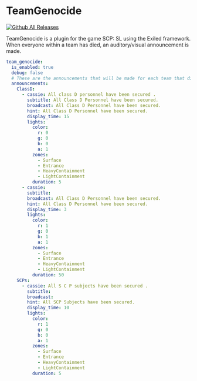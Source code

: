 # TeamGenocide
[![Github All Releases](https://img.shields.io/github/downloads/Heisenberg3666/TeamGenocide/total.svg)]()

TeamGenocide is a plugin for the game SCP: SL using the Exiled framework. 
When everyone within a team has died, an auditory/visual announcement is made.

```yaml
team_genocide:
  is_enabled: true
  debug: false
  # These are the announcements that will be made for each team that dies.
  announcements:
    ClassD:
      - cassie: All class D personnel have been secured .
        subtitle: All Class D Personnel have been secured.
        broadcast: All Class D Personnel have been secured.
        hint: All Class D Personnel have been secured.
        display_time: 15
        lights:
          color:
            r: 0
            g: 0
            b: 0
            a: 1
          zones:
            - Surface
            - Entrance
            - HeavyContainment
            - LightContainment
          duration: 5
      - cassie:
        subtitle:
        broadcast: All Class D Personnel have been secured.
        hint: All Class D Personnel have been secured.
        display_time: 3
        lights:
          color:
            r: 1
            g: 0
            b: 1
            a: 1
          zones:
            - Surface
            - Entrance
            - HeavyContainment
            - LightContainment
          duration: 50
    SCPs:
      - cassie: All S C P subjects have been secured .
        subtitle:
        broadcast:
        hint: All SCP Subjects have been secured.
        display_time: 10
        lights:
          color:
            r: 1
            g: 0
            b: 0
            a: 1
          zones:
            - Surface
            - Entrance
            - HeavyContainment
            - LightContainment
          duration: 5
```
